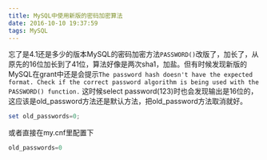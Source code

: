 ```yaml
---
title: MySQL中使用新版的密码加密算法
date: 2016-10-10 19:37:59
tags: MySQL
---
```

忘了是4.1还是多少的版本MySQL的密码加密方法`PASSWORD()`改版了，加长了，从原先的16位加长到了41位，算法好像是两次sha1，加盐。但有时候发现新版的MySQL在grant中还是会提示`The password hash doesn't have the expected format. Check if the correct password algorithm is being used with the PASSWORD() function.`
这时候select password(123)时也会发现输出是16位的，这应该是old_password方法还是默认方法，把old_password方法取消就好。
```powershell
set old_passwords=0;
```
或者直接在my.cnf里配置下
```powershell
old_passwords=0
```
